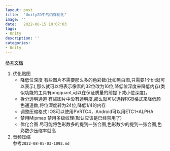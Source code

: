 ```yaml
---
layout: post
title:  "Unity2D中的内存优化"
image: ''
date:   2022-08-15 10:07:03
tags:
- Unity
description: ''
categories: 
- Unity
---
```

[参考文档](https://segmentfault.com/a/1190000019844821)  
1. 优化贴图
    * 降低位深度 
    有些图片不需要那么多的色彩数(比如黑白图,只需要1个bit就可以表示),那么就可以将表示像素的32位改为16位,降低位深度来降低内存(类似功能的工具有pngquant,可以在保证质量的前提下减小位深度)。
    * 拆分透明通道
    有些图片中没有透明度,那么就可以选择RGB格式来降低颜色通道数,将位深度转为24位,降低1/4的内存
    * 调整压缩格式
    IOS可以使用PVRTC4，Android可以用ETC1+ALPHA
    * 禁用Mipmap
    禁用多级纹理(默认应该是已经禁用了)
    * 优化合图
    尽可能将色彩数多的提到一张合图,色彩数少的提到一张合图,色彩数少压缩率就高
2. 音频压缩  
    参考```2022-08-05-03-1092.md```
    